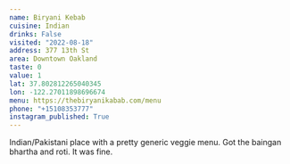 ```yaml
---
name: Biryani Kebab
cuisine: Indian
drinks: False
visited: "2022-08-18"
address: 377 13th St
area: Downtown Oakland
taste: 0
value: 1
lat: 37.802812265040345
lon: -122.27011898696674
menu: https://thebiryanikabab.com/menu
phone: "+15108353777"
instagram_published: True
---
```


Indian/Pakistani place with a pretty generic veggie menu. Got the baingan bhartha and roti. It was fine.
